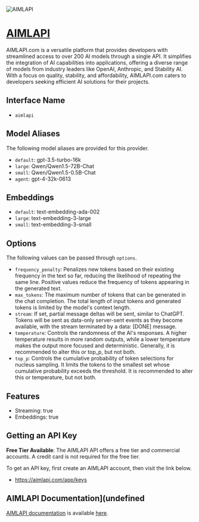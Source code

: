![AIMLAPI](https://cdn.prod.website-files.com/65b8f36fa600366bc7cf9a67/65e055f2cce5ca962f833d3f_Group%201000007684.png)

# [AIMLAPI](https://www.aimlapi.com)

AIMLAPI.com is a versatile platform that provides developers with streamlined access to over 200 AI models through a single API. It simplifies the integration of AI capabilities into applications, offering a diverse range of models from industry leaders like OpenAI, Anthropic, and Stability AI. With a focus on quality, stability, and affordability, AIMLAPI.com caters to developers seeking efficient AI solutions for their projects.

## Interface Name

- `aimlapi`


## Model Aliases

The following model aliases are provided for this provider. 

- `default`: gpt-3.5-turbo-16k
- `large`: Qwen/Qwen1.5-72B-Chat
- `small`: Qwen/Qwen1.5-0.5B-Chat
- `agent`: gpt-4-32k-0613

## Embeddings

- `default`: text-embedding-ada-002
- `large`: text-embedding-3-large
- `small`: text-embedding-3-small


## Options

The following values can be passed through `options`.

- `frequency_penalty`: Penalizes new tokens based on their existing frequency in the text so far, reducing the likelihood of repeating the same line. Positive values reduce the frequency of tokens appearing in the generated text.
- `max_tokens`: The maximum number of tokens that can be generated in the chat completion. The total length of input tokens and generated tokens is limited by the model's context length.
- `stream`: If set, partial message deltas will be sent, similar to ChatGPT. Tokens will be sent as data-only server-sent events as they become available, with the stream terminated by a data: [DONE] message.
- `temperature`: Controls the randomness of the AI's responses. A higher temperature results in more random outputs, while a lower temperature makes the output more focused and deterministic. Generally, it is recommended to alter this or top_p, but not both.
- `top_p`: Controls the cumulative probability of token selections for nucleus sampling. It limits the tokens to the smallest set whose cumulative probability exceeds the threshold. It is recommended to alter this or temperature, but not both.


## Features

- Streaming: true
- Embeddings: true


## Getting an API Key

**Free Tier Available**: The AIMLAPI API offers a free tier and commercial accounts. A credit card is not required for the free tier.

To get an API key, first create an AIMLAPI account, then visit the link below.

- https://aimlapi.com/app/keys


## AIMLAPI Documentation](undefined

[AIMLAPI documentation](https://docs.aimlapi.com/) is available [here](https://docs.aimlapi.com/).
